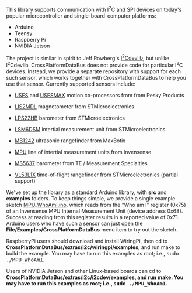 This library supports communication with I<sup>2</sup>C and SPI devices on today's
popular microcontroller and single-board-computer platforms:

* Arduino 
* Teensy
* Raspberry Pi
* NVIDIA Jetson 

The project is similar in spirit to Jeff Rowberg's [I<sup>2</sup>Cdevlib](https://www.i2cdevlib.com), but unlike
I<sup>2</sup>Cdevlib, CrossPlatformDataBus does not provide code for particular I<sup>2</sup>C devices.  Instead,
we provide a separate repository with support for each such sensor, which works
together with CrossPlatformDataBus to help you use that sensor.  Currently
supported sensors include:

* [USFS](https://github.com/simondlevy/USFS) and [USFSMAX](https://github.com/simondlevy/USFSMAX)
motion co-processors from from Pesky Products

* [LIS2MDL](https://github.com/simondlevy/LIS2MDL) magnetometer from STMicroelectronics

* [LPS22HB](https://github.com/simondlevy/LPS22HB) barometer from STMicroelectronics

* [LSM6DSM](https://github.com/simondlevy/LSM6DSM) intertial measurement unit from STMicroelectronics

* [MB1242](https://github.com/simondlevy/MB1242) ultrasonic rangefinder from MaxBotix

* [MPU](https://github.com/simondlevy/MPU) line of intertial measurement units from Invensense

* [MS5637](https://github.com/simondlevy/MS5637) barometer from TE / Measurement Specialties

* [VL53L1X](https://github.com/simondlevy/VL53L1X) time-of-flight rangefinder from STMicroelectronics (partial support)

We've set up the library as a standard Arduino library, with <b>src</b> and <b>examples</b> folders.  To keep things
simple, we provide a single example sketch 
[MPU_WhoAmI.ino](https://github.com/simondlevy/CrossPlatformDataBus/blob/master/examples/MPU_WhoAmI/MPU_WhoAmI.ino),
which reads from the &ldquo;Who am I&rdquo; register (0x75) of an Invensense MPU Internal Measurement Unit
(device address 0x68).  Success at reading from this register results in a reported value of 0x71.  Arduino users who
have such a sensor can just open the <b>File/Examples/CrossPlatformDataBus</b> menu item to try out the sketch.

RaspberryPi users should download and install WiringPi, then cd to
<b>CrossPlatformDataBus/extras/i2c/wiringpi/examples</b>, and run make to build the example. 
You may have to run this examples as root; i.e., <tt>sudo ./MPU_WhoAmI</tt>.

Users of NVIDIA Jetson and other Linux-based boards can cd to <b>CrossPlatformDataBus/extras/i2c/i2cdev/examples<b>,
and run make.
You may have to run this examples as root; i.e., <tt>sudo ./MPU_WhoAmI</tt>.
